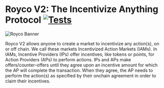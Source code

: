 # Royco V2: The Incentivize Anything Protocol [![Tests](https://github.com/roycoprotocol/royco-v2/actions/workflows/test.yml/badge.svg)](https://github.com/roycoprotocol/royco-v2/actions/workflows/test.yml)
![Royco Banner](./roycobanner.png)

Royco V2 allows anyone to create a market to incentivize any action(s), on or off chain. We call these markets Incentivized Action Markets (IAMs).
In IAMs, Incentive Providers (IPs) offer incentives, like tokens or points, for Action Providers (APs) to perform actions. IPs and APs make offers/counter-offers until they agree upon an incentive amount for which the AP will complete the transaction. When they agree, the AP needs to perform the action(s) as specified by their onchain agreement in order to claim their incentives.
